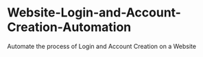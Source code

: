 # Website-Login-and-Account-Creation-Automation
Automate the process of Login and Account Creation on a Website

